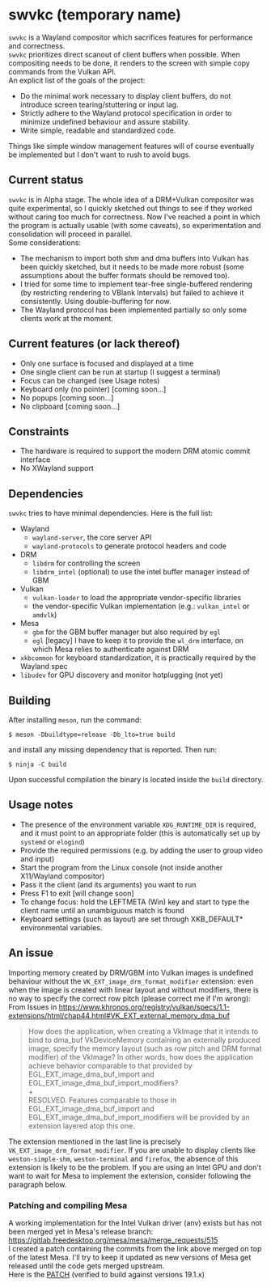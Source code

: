 # swvkc (temporary name)
`swvkc` is a Wayland compositor which sacrifices features for performance and
correctness.\
`swvkc` prioritizes direct scanout of client buffers when possible. When
compositing needs to be done, it renders to the screen with simple copy commands
from the Vulkan API.\
An explicit list of the goals of the project:
* Do the minimal work necessary to display client buffers, do not introduce
  screen tearing/stuttering or input lag.
* Strictly adhere to the Wayland protocol specification in order to minimize
  undefined behaviour and assure stability.
* Write simple, readable and standardized code.

Things like simple window management features will of course eventually be
implemented but I don't want to rush to avoid bugs.

## Current status
`swvkc` is in Alpha stage. The whole idea of a DRM+Vulkan compositor was quite
experimental, so I quickly sketched out things to see if they worked without
caring too much for correctness. Now I've reached a point in which the program
is actually usable (with some caveats), so experimentation and consolidation
will proceed in parallel.\
Some considerations:
* The mechanism to import both shm and dma buffers into Vulkan has been quickly
  sketched, but it needs to be made more robust (some assumptions about the
  buffer formats should be removed too).
* I tried for some time to implement tear-free single-buffered rendering (by
  restricting rendering to VBlank Intervals) but failed to achieve it
  consistently. Using double-buffering for now.
* The Wayland protocol has been implemented partially so only some clients work
  at the moment.

## Current features (or lack thereof)
* Only one surface is focused and displayed at a time
* One single client can be run at startup (I suggest a terminal)
* Focus can be changed (see Usage notes)
* Keyboard only (no pointer) [coming soon...]
* No popups [coming soon...]
* No clipboard [coming soon...]

## Constraints
* The hardware is required to support the modern DRM atomic commit interface
* No XWayland support

## Dependencies
`swvkc` tries to have minimal dependencies. Here is the full list:
* Wayland
  * `wayland-server`, the core server API
  * `wayland-protocols` to generate protocol headers and code
* DRM
  * `libdrm` for controlling the screen
  * `libdrm_intel` (optional) to use the intel buffer manager instead of GBM
* Vulkan
  * `vulkan-loader` to load the appropriate vendor-specific libraries
  * the vendor-specific Vulkan implementation (e.g.: `vulkan_intel` or `amdvlk`)
* Mesa
  * `gbm` for the GBM buffer manager but also required by `egl`
  * `egl` [legacy] I have to keep it to provide the `wl_drm` interface, on which
    Mesa relies to authenticate against DRM
* `xkbcommon` for keyboard standardization, it is practically required by the
  Wayland spec
* `libudev` for GPU discovery and monitor hotplugging (not yet)

## Building
After installing `meson`, run the command:
```
$ meson -Dbuildtype=release -Db_lto=true build
```
and install any missing dependency that is reported. Then run:
```
$ ninja -C build
```
Upon successful compilation the binary is located inside the `build` directory.

## Usage notes
* The presence of the environment variable `XDG_RUNTIME_DIR` is required, and it
  must point to an appropriate folder (this is automatically set up by `systemd`
  or `elogind`)
* Provide the required permissions (e.g. by adding the user to group video and
  input)
* Start the program from the Linux console (not inside another X11/Wayland
  compositor)
* Pass it the client (and its arguments) you want to run
* Press F1 to exit [will change soon]
* To change focus: hold the LEFTMETA (Win) key and start to type the client name
  until an unambiguous match is found
* Keyboard settings (such as layout) are set through XKB_DEFAULT\* environmental
  variables.

## An issue
Importing memory created by DRM/GBM into Vulkan images is undefined behaviour
without the `VK_EXT_image_drm_format_modifier` extension: even when the image
is created with linear layout and without modifiers, there is no way to
specify the correct row pitch (please correct me if I'm wrong):\
From Issues in https://www.khronos.org/registry/vulkan/specs/1.1-extensions/html/chap44.html#VK_EXT_external_memory_dma_buf
> How does the application, when creating a VkImage that it intends to bind to
> dma_buf VkDeviceMemory containing an externally produced image, specify the
> memory layout (such as row pitch and DRM format modifier) of the VkImage? In
> other words, how does the application achieve behavior comparable to that
> provided by EGL_EXT_image_dma_buf_import and
> EGL_EXT_image_dma_buf_import_modifiers?\
> +\
> RESOLVED. Features comparable to those in EGL_EXT_image_dma_buf_import and
> EGL_EXT_image_dma_buf_import_modifiers will be provided by an extension layered
> atop this one.

The extension mentioned in the last line is precisely
`VK_EXT_image_drm_format_modifier`. If you are unable to display clients like
`weston-simple-shm`, `weston-terminal` and `firefox`, the absence of this
extension is likely to be the problem. If you are using an Intel GPU and don't
want to wait for Mesa to implement the extension, consider following the
paragraph below.

### Patching and compiling Mesa
A working implementation for the Intel Vulkan driver (anv) exists but has not
been merged yet in Mesa's release branch: https://gitlab.freedesktop.org/mesa/mesa/merge_requests/515 \
I created a patch containing the commits from the link above merged on top of
the latest Mesa. I'll try to keep it updated as new versions of Mesa get
released until the code gets merged upstream.\
Here is the [PATCH](https://mega.nz/#!a1pznIZQ!bfJaxpuxOeWy4N8qQdZrUHFu5zwWtInFXvDbKWH2MCM)
(verified to build against versions 19.1.x)
